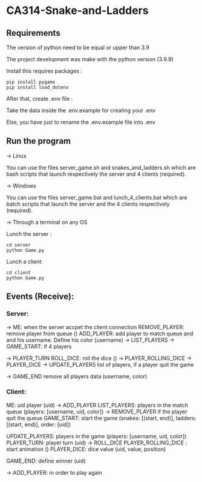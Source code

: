 # CA314-Snake-and-Ladders

## Requirements
The version of python need to be equal or upper than 3.9

The project development was make with the python version (3.9.9)

Install this requires packages : 
```
pip install pygame
pip install load_dotenv
```

After that, create .env file :

Take the data inside the .env.example for creating your .env

Else, you have just to rename the .env.example file into .env

## Run the program

-> Linux

You can use the files server_game.sh and snakes_and_ladders.sh which are bash scripts that launch respectively the server and 4 clients (required).

-> Windows

You can use the files server_game.bat and lunch_4_clients.bat which are batch scripts that launch the server and the 4 clients respectively (required).

-> Through a terminal on any OS

Lunch the server :
```
cd server
python Game.py
```

Lunch a client:  
```
cd client
python Game.py
```

## Events (Receive):

### Server:
-> ME: when the server accpet the client connection
REMOVE_PLAYER: remove player from queue ()
ADD_PLAYER: add player to match queue and and his username. Define his color (username) -> LIST_PLAYERS
-> GAME_START: if 4 players

-> PLAYER_TURN 
ROLL_DICE: roll the dice () -> PLAYER_ROLLING_DICE
-> PLAYER_DICE
-> UPDATE_PLAYERS list of players, if a player quit the game

-> GAME_END remove all players data (username, color)


### Client:
ME: uid player (uid)
-> ADD_PLAYER 
LIST_PLAYERS: players in the match queue (players: [username, uid, color])
-> REMOVE_PLAYER if the player quit the queue
GAME_START: start the game (snakes: [(start, end)], ladders: [(start, end)], order: [uid])

UPDATE_PLAYERS: players in the game (players: [username, uid, color])
PLAYER_TURN: player turn (uid)
-> ROLL_DICE
PLAYER_ROLLING_DICE : start animation ()
PLAYER_DICE: dice value (uid, value, position)

GAME_END: define winner (uid)

-> ADD_PLAYER: in order to play again 